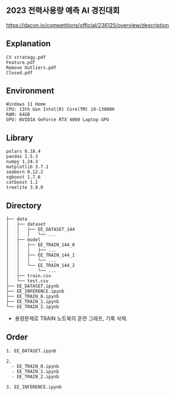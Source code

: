 ## 2023 전력사용량 예측 AI 경진대회
https://dacon.io/competitions/official/236125/overview/description

## Explanation
```
CV strategy.pdf
Feature.pdf
Remove Outliers.pdf
Closed.pdf
```

## Environment
```
Windows 11 Home
CPU: 13th Gen Intel(R) Core(TM) i9-13900H
RAM: 64GB
GPU: NVIDIA GeForce RTX 4060 Laptop GPU
```

## Library
```
polars 0.18.4
pandas 1.5.3
numpy 1.24.3
matplotlib 3.7.1
seaborn 0.12.2
xgboost 1.7.6
catboost 1.2
treelite 3.9.0
```

## Directory
```
├── data
│   ├── dataset
│   │   ├── EE_DATASET_144
│   │   │   └── ...
│   ├── model
│   │   ├── EE_TRAIN_144_0
│   │   │   ├── ...
│   │   ├── EE_TRAIN_144_1
│   │   │   └── ...
│   │   └── EE_TRAIN_144_2
│   │       └── ...
│   ├── train.csv
│   └── test.csv
├── EE_DATASET.ipynb
├── EE_INFERENCE.ipynb
├── EE_TRAIN_0.ipynb
├── EE_TRAIN_1.ipynb
└── EE_TRAIN_2.ipynb
```
* 용량문제로 TRAIN 노트북의 훈련 그래프, 기록 삭제.

## Order
```
1. EE_DATASET.ipynb

2.
  - EE_TRAIN_0.ipynb
  - EE_TRAIN_1.ipynb
  - EE_TRAIN_2.ipynb

3. EE_INFERENCE.ipynb
